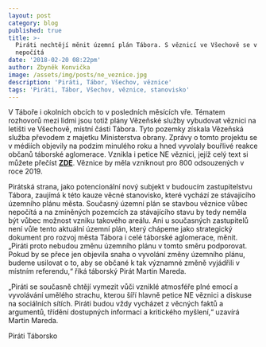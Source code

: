 ```yaml
---
layout: post
category: blog
published: true
title: >-
  Piráti nechtějí měnit územní plán Tábora. S věznicí ve Všechově se v něm
  nepočítá
date: '2018-02-20 08:22pm'
author: Zbyněk Konvička
image: /assets/img/posts/ne_veznice.jpg
description: 'Piráti, Tábor, Všechov, věznice'
tags: 'Piráti, Tábor, Všechov, věznice, stanovisko'
---
```

V Táboře i okolních obcích to v posledních měsících vře. Tématem rozhovorů mezi lidmi jsou totiž plány Vězeňské služby vybudovat věznici na letišti ve Všechově, místní části Tábora. Tyto pozemky získala Vězeňská služba převodem z majetku Ministerstva obrany. Zprávy o tomto projektu se v médiích objevily na podzim minulého roku a hned vyvolaly bouřlivé reakce občanů táborské aglomerace. Vznikla i petice NE věznici, jejíž celý text si můžete přečíst [**ZDE**](https://docs.google.com/document/d/1qwDsU4sWsT5EM3htCm5L3S6fuUxZBF_D7LKl8RvAv2A/edit). Věznice by měla vzniknout pro 800 odsouzených v roce 2019.

Pirátská strana, jako potencionální nový subjekt v budoucím zastupitelstvu Tábora, zaujímá k této kauze věcné stanovisko, které vychází ze stávajícího územního plánu města. Současný územní plán se stavbou věznice vůbec nepočítá a na zmíněných pozemcích za stávajícího stavu by tedy neměla být vůbec možnost vzniku takového areálu. Ani u současných zastupitelů není vůle tento aktuální územní plán, který chápeme jako strategický dokument pro rozvoj města Tábora i celé táborské aglomerace, měnit. „Piráti proto nebudou změnu územního plánu v tomto směru podporovat. Pokud by se přece jen objevila snaha o vyvolání změny územního plánu, budeme usilovat o to, aby se občané k tak významné změně vyjádřili v místním referendu,“ říká táborský Pirát Martin Mareda. 

„Piráti se současně chtějí vymezit vůči vzniklé atmosféře plné emocí a vyvolávání umělého strachu, kterou šíří hlavně petice NE věznici a diskuse na sociálních sítích. Piráti budou vždy vycházet z věcných faktů a argumentů, třídění dostupných informací a kritického myšlení,“ uzavírá Martin Mareda.

Piráti Táborsko
